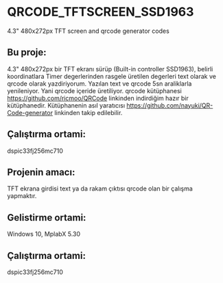 # QRCODE_TFTSCREEN_SSD1963
 4.3" 480x272px TFT screen and qrcode generator codes

Bu proje: 
--------
4.3" 480x272px bir TFT ekranı sürüp (Built-in controller SSD1963), belirli koordinatlara Timer degerlerinden rasgele üretilen degerleri text olarak ve qrcode olarak yazdiriyorum.
Yazılan text ve qrcode 5sn araliklarla yenileniyor. Yani qrcode içeride üretiliyor. qrcode kütüphanesi https://github.com/ricmoo/QRCode linkinden indirdiğim
hazır bir kütüphanedir. Kütüphanenin asıl yaratıcısı https://github.com/nayuki/QR-Code-generator  linkinden takip edilebilir.


Çalıştırma ortami: 
-----------------
dspic33fj256mc710
 

Projenin amacı:
--------------
TFT ekrana girdisi text ya da rakam çıktısı qrcode olan bir çalışma yapmaktır. 
 
 
Gelistirme ortami:
-----------------
Windows 10, MplabX 5.30
 
 
Çalıştırma ortami: 
-----------------
dspic33fj256mc710
